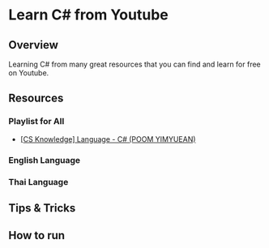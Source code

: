 # Learn C# from Youtube

## Overview

Learning C# from many great resources that you can find and learn for free on Youtube.

## Resources

### Playlist for All

- [[CS Knowledge] Language - C# (POOM YIMYUEAN)](https://www.youtube.com/playlist?list=PL4gb8oBUMvalfmvifGcr3QQ0RdAqSeiLg)

### English Language

### Thai Language

## Tips & Tricks

## How to run

